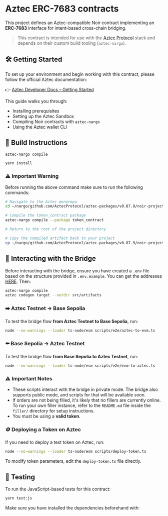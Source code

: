 # Aztec ERC-7683 contracts

This project defines an Aztec-compatible Noir contract implementing an **ERC-7683** interface for intent-based cross-chain bridging.

> This contract is intended for use with the [Aztec Protocol](https://github.com/AztecProtocol) stack and depends on their custom build tooling (`aztec-nargo`).


## 🛠 Getting Started

To set up your environment and begin working with this contract, please follow the official Aztec documentation:

👉 [Aztec Developer Docs – Getting Started](https://docs.aztec.network/developers/getting_started)

This guide walks you through:

- Installing prerequisites
- Setting up the Aztec Sandbox
- Compiling Noir contracts with `aztec-nargo`
- Using the Aztec wallet CLI


## 🔨 Build Instructions

```bash
aztec-nargo compile
```

```bash
yarn install
```

### ⚠️ Important Warning

Before running the above command make sure to run the following commands:

```bash
# Navigate to the Aztec monorepo
cd ~/nargo/github.com/AztecProtocol/aztec-packages/v0.87.9/noir-projects/noir-contracts/

# Compile the token_contract package
aztec-nargo compile --package token_contract

# Return to the root of the project directory

# Copy the compiled artifact back to your project
cp ~/nargo/github.com/AztecProtocol/aztec-packages/v0.87.9/noir-projects/noir-contracts/target/token_contract-Token.json ./target/token_contract-Token.json
```


## 🧪 Interacting with the Bridge

Before interacting with the bridge, ensure you have created a `.env` file based on the structure provided in `.env.example`. You can get the addresses [HERE](https://substance-labs.gitbook.io/aztec-evm-bridge/deployments). Then:

```bash
aztec-nargo compile
aztec codegen target --outdir src/artifacts
```

### ➡️ Aztec Testnet → Base Sepolia

To test the bridge flow **from Aztec Testnet to Base Sepolia**, run:

```bash
node --no-warnings --loader ts-node/esm scripts/e2e/aztec-to-evm.ts 
```

### ⬅️ Base Sepolia → Aztec Testnet

To test the bridge flow **from Base Sepolia to Aztec Testnet**, run:

```bash
node --no-warnings --loader ts-node/esm scripts/e2e/evm-to-aztec.ts 
```

### ⚠️ Important Notes

* These scripts interact with the bridge in private mode. The bridge also supports public mode, and scripts for that will be available soon.
* If orders are not being filled, it's likely that no fillers are currently online. To run your own filler instance, refer to the `README.md` file inside the `filler/` directory for setup instructions.
* You must be using a **valid token**.

### 🪙 Deploying a Token on Aztec

If you need to deploy a test token on Aztec, run:

```bash
node --no-warnings --loader ts-node/esm scripts/deploy-token.ts 
```

To modify token parameters, edit the `deploy-token.ts` file directly.


## 🧪 Testing

To run the JavaScript-based tests for this contract:

```bash
yarn test:js
```

Make sure you have installed the dependencies beforehand with:
